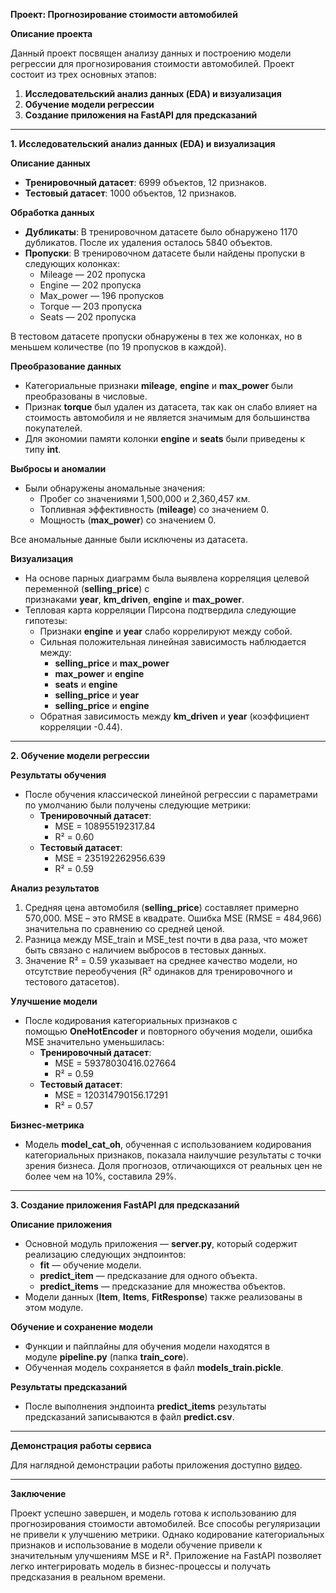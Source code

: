 ﻿**Проект: Прогнозирование стоимости автомобилей**

**Описание проекта**

Данный проект посвящен анализу данных и построению модели регрессии для прогнозирования стоимости автомобилей. Проект состоит из трех основных этапов:

1. **Исследовательский анализ данных (EDA) и визуализация**
1. **Обучение модели регрессии**
1. **Создание приложения на FastAPI для предсказаний**
-----
**1. Исследовательский анализ данных (EDA) и визуализация**

**Описание данных**

- **Тренировочный датасет**: 6999 объектов, 12 признаков.
- **Тестовый датасет**: 1000 объектов, 12 признаков.

**Обработка данных**

- **Дубликаты**: В тренировочном датасете было обнаружено 1170 дубликатов. После их удаления осталось 5840 объектов.
- **Пропуски**: В тренировочном датасете были найдены пропуски в следующих колонках:
  - Mileage — 202 пропуска
  - Engine — 202 пропуска
  - Max\_power — 196 пропусков
  - Torque — 203 пропуска
  - Seats — 202 пропуска

В тестовом датасете пропуски обнаружены в тех же колонках, но в меньшем количестве (по 19 пропусков в каждой).

**Преобразование данных**

- Категориальные признаки **mileage**, **engine** и **max\_power** были преобразованы в числовые.
- Признак **torque** был удален из датасета, так как он слабо влияет на стоимость автомобиля и не является значимым для большинства покупателей.
- Для экономии памяти колонки **engine** и **seats** были приведены к типу **int**.

**Выбросы и аномалии**

- Были обнаружены аномальные значения:
  - Пробег со значениями 1,500,000 и 2,360,457 км.
  - Топливная эффективность (**mileage**) со значением 0.
  - Мощность (**max\_power**) со значением 0.

Все аномальные данные были исключены из датасета.

**Визуализация**

- На основе парных диаграмм была выявлена корреляция целевой переменной (**selling\_price**) с признаками **year**, **km\_driven**, **engine** и **max\_power**.
- Тепловая карта корреляции Пирсона подтвердила следующие гипотезы:
  - Признаки **engine** и **year** слабо коррелируют между собой.
  - Сильная положительная линейная зависимость наблюдается между:
    - **selling\_price** и **max\_power**
    - **max\_power** и **engine**
    - **seats** и **engine**
    - **selling\_price** и **year**
    - **selling\_price** и **engine**
  - Обратная зависимость между **km\_driven** и **year** (коэффициент корреляции -0.44).
-----
**2. Обучение модели регрессии**

**Результаты обучения**

- После обучения классической линейной регрессии с параметрами по умолчанию были получены следующие метрики:
  - **Тренировочный датасет**:
    - MSE = 108955192317.84
    - R² = 0.60
  - **Тестовый датасет**:
    - MSE = 235192262956.639
    - R² = 0.59

**Анализ результатов**

1. Средняя цена автомобиля (**selling\_price**) составляет примерно 570,000. MSE – это RMSE в квадрате. Ошибка MSE (RMSE = 484,966) значительна по сравнению со средней ценой.
1. Разница между MSE\_train и MSE\_test почти в два раза, что может быть связано с наличием выбросов в тестовых данных.
1. Значение R² = 0.59 указывает на среднее качество модели, но отсутствие переобучения (R² одинаков для тренировочного и тестового датасетов).

**Улучшение модели**

- После кодирования категориальных признаков с помощью **OneHotEncoder** и повторного обучения модели, ошибка MSE значительно уменьшилась:
  - **Тренировочный датасет**:
    - MSE = 59378030416.027664
    - R² = 0.59
  - **Тестовый датасет**:
    - MSE = 120314790156.17291
    - R² = 0.57

**Бизнес-метрика**

- Модель **model\_cat\_oh**, обученная с использованием кодирования категориальных признаков, показала наилучшие результаты с точки зрения бизнеса. Доля прогнозов, отличающихся от реальных цен не более чем на 10%, составила 29%.
-----
**3. Создание приложения FastAPI для предсказаний**

**Описание приложения**

- Основной модуль приложения — **server.py**, который содержит реализацию следующих эндпоинтов:
  - **fit** — обучение модели.
  - **predict\_item** — предсказание для одного объекта.
  - **predict\_items** — предсказание для множества объектов.
- Модели данных (**Item**, **Items**, **FitResponse**) также реализованы в этом модуле.

**Обучение и сохранение модели**

- Функции и пайплайны для обучения модели находятся в модуле **pipeline.py** (папка **train\_core**).
- Обученная модель сохраняется в файл **models\_train.pickle**.

**Результаты предсказаний**

- После выполнения эндпоинта **predict\_items** результаты предсказаний записываются в файл **predict.csv**.
-----
**Демонстрация работы сервиса**

Для наглядной демонстрации работы приложения доступно [видео](https://drive.google.com/file/d/1ax5vRCJyILCIBMyW7cDQdttocvXVsiHD/view?usp=drive_link).

-----
**Заключение**

Проект успешно завершен, и модель готова к использованию для прогнозирования стоимости автомобилей. Все способы регуляризации не привели к улучшению метрики. Однако кодирование категориальных признаков и использование в модели обучение привели к значительным улучшениям MSE и R².   Приложение на FastAPI позволяет легко интегрировать модель в бизнес-процессы и получать предсказания в реальном времени.

